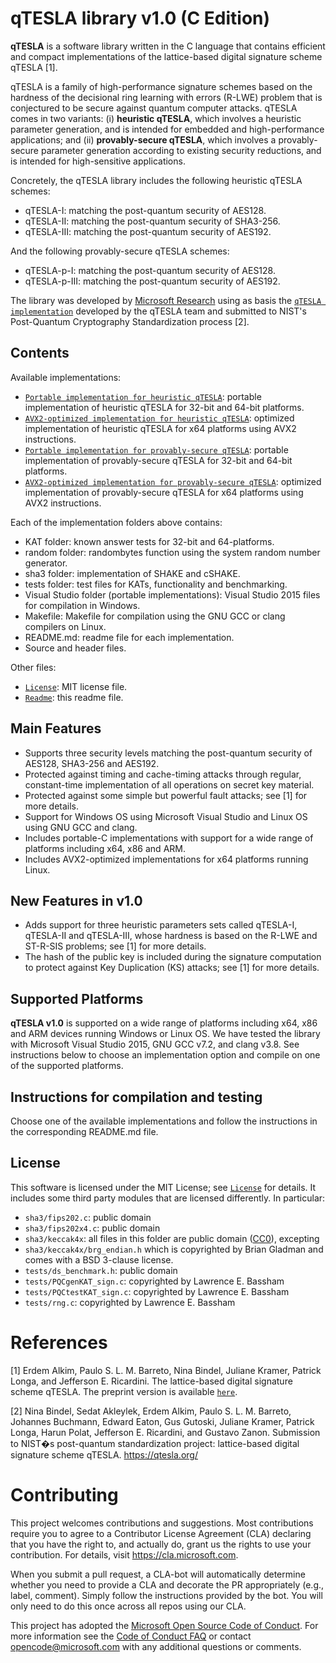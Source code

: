 
# qTESLA library v1.0 (C Edition)

**qTESLA** is a software library written in the C language that contains efficient and compact implementations of the lattice-based digital signature scheme qTESLA [1]. 

qTESLA is a family of high-performance signature schemes based on the hardness of the decisional ring learning with errors (R-LWE) problem that is conjectured to be secure against quantum computer attacks. qTESLA comes in two variants: (i) **heuristic qTESLA**, which involves a heuristic parameter generation, and is intended for embedded and high-performance applications; and (ii) **provably-secure qTESLA**, which involves a provably-secure parameter generation according to existing security reductions, and is intended for high-sensitive applications.

Concretely, the qTESLA library includes the following heuristic qTESLA schemes:

* qTESLA-I: matching the post-quantum security of AES128.
* qTESLA-II: matching the post-quantum security of SHA3-256.
* qTESLA-III: matching the post-quantum security of AES192.

And the following provably-secure qTESLA schemes:

* qTESLA-p-I: matching the post-quantum security of AES128.
* qTESLA-p-III: matching the post-quantum security of AES192.

The library was developed by [Microsoft Research](http://research.microsoft.com/) using as basis the [`qTESLA implementation`](https://github.com/qtesla/qTesla) developed by the qTESLA team and submitted to NIST's Post-Quantum Cryptography Standardization process [2].

## Contents

Available implementations:

* [`Portable implementation for heuristic qTESLA`](heuristic/portable/): portable implementation of heuristic qTESLA for 32-bit and 64-bit platforms. 
* [`AVX2-optimized implementation for heuristic qTESLA`](heuristic/avx2/): optimized implementation of heuristic qTESLA for x64 platforms using AVX2 instructions.
* [`Portable implementation for provably-secure qTESLA`](provably_secure/portable/): portable implementation of provably-secure qTESLA for 32-bit and 64-bit platforms. 
* [`AVX2-optimized implementation for provably-secure qTESLA`](provably_secure/avx2/): optimized implementation of provably-secure qTESLA for x64 platforms using AVX2 instructions.

Each of the implementation folders above contains:

* KAT folder: known answer tests for 32-bit and 64-platforms.
* random folder: randombytes function using the system random number generator.
* sha3 folder: implementation of SHAKE and cSHAKE.  
* tests folder: test files for KATs, functionality and benchmarking.  
* Visual Studio folder (portable implementations): Visual Studio 2015 files for compilation in Windows.
* Makefile: Makefile for compilation using the GNU GCC or clang compilers on Linux. 
* README.md: readme file for each implementation.
* Source and header files.

Other files:

* [`License`](LICENSE): MIT license file.
* [`Readme`](README.md): this readme file.

## Main Features

- Supports three security levels matching the post-quantum security of AES128, SHA3-256 and AES192.
- Protected against timing and cache-timing attacks through regular, constant-time implementation of 
  all operations on secret key material.
- Protected against some simple but powerful fault attacks; see [1] for more details.
- Support for Windows OS using Microsoft Visual Studio and Linux OS using GNU GCC and clang.     
- Includes portable-C implementations with support for a wide range of platforms including x64, x86 and ARM. 
- Includes AVX2-optimized implementations for x64 platforms running Linux. 

## New Features in v1.0

- Adds support for three heuristic parameters sets called qTESLA-I, qTESLA-II and qTESLA-III, whose hardness is based 
  on the R-LWE and ST-R-SIS problems; see [1] for more details.
- The hash of the public key is included during the signature computation to protect against Key Duplication (KS)
  attacks; see [1] for more details. 

## Supported Platforms

**qTESLA v1.0** is supported on a wide range of platforms including x64, x86 and ARM devices running Windows 
or Linux OS. We have tested the library with Microsoft Visual Studio 2015, GNU GCC v7.2, and clang v3.8.
See instructions below to choose an implementation option and compile on one of the supported platforms.

## Instructions for compilation and testing

Choose one of the available implementations and follow the instructions in the corresponding README.md file.

## License

This software is licensed under the MIT License; see [`License`](LICENSE) for details.
It includes some third party modules that are licensed differently. In particular:

- `sha3/fips202.c`: public domain
- `sha3/fips202x4.c`: public domain
- `sha3/keccak4x`: all files in this folder are public domain ([CC0](http://creativecommons.org/publicdomain/zero/1.0/)), excepting
- `sha3/keccak4x/brg_endian.h` which is copyrighted by Brian Gladman and comes with a BSD 3-clause license.
- `tests/ds_benchmark.h`: public domain
- `tests/PQCgenKAT_sign.c`: copyrighted by Lawrence E. Bassham 
- `tests/PQCtestKAT_sign.c`: copyrighted by Lawrence E. Bassham
- `tests/rng.c`: copyrighted by Lawrence E. Bassham 

# References

[1]  Erdem Alkim, Paulo S. L. M. Barreto, Nina Bindel, Juliane Kramer, Patrick Longa, and Jefferson E. Ricardini. The lattice-based digital signature scheme qTESLA. 
The preprint version is available [`here`](http://eprint.iacr.org/2016/963). 

[2]  Nina Bindel, Sedat Akleylek, Erdem Alkim, Paulo S. L. M. Barreto, Johannes Buchmann, Edward Eaton, Gus Gutoski, Juliane Kramer, Patrick Longa, Harun Polat, Jefferson E. Ricardini, and Gustavo Zanon. Submission to NIST�s post-quantum standardization project: lattice-based digital signature scheme qTESLA. https://qtesla.org/   

# Contributing

This project welcomes contributions and suggestions.  Most contributions require you to agree to a
Contributor License Agreement (CLA) declaring that you have the right to, and actually do, grant us
the rights to use your contribution. For details, visit https://cla.microsoft.com.

When you submit a pull request, a CLA-bot will automatically determine whether you need to provide
a CLA and decorate the PR appropriately (e.g., label, comment). Simply follow the instructions
provided by the bot. You will only need to do this once across all repos using our CLA.

This project has adopted the [Microsoft Open Source Code of Conduct](https://opensource.microsoft.com/codeofconduct/).
For more information see the [Code of Conduct FAQ](https://opensource.microsoft.com/codeofconduct/faq/) or
contact [opencode@microsoft.com](mailto:opencode@microsoft.com) with any additional questions or comments.